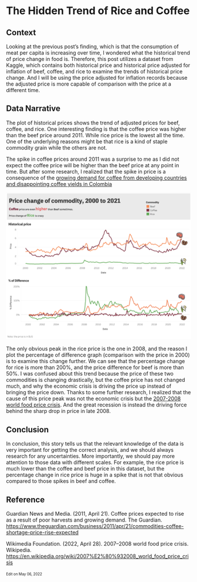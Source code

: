 # The Hidden Trend of Rice and Coffee

## Context

Looking at the previous post’s finding, which is that the consumption of meat per capita is increasing over time, I wondered what the historical trend of price change in food is. Therefore, this post utilizes a dataset from Kaggle, which contains both historical price and historical price adjusted for inflation of beef, coffee, and rice to examine the trends of historical price change. And I will be using the price adjusted for inflation records because the adjusted price is more capable of comparison with the price at a different time.

## Data Narrative

The plot of historical prices shows the trend of adjusted prices for beef, coffee, and rice. One interesting finding is that the coffee price was higher than the beef price around 2011. While rice price is the lowest all the time. One of the underlying reasons might be that rice is a kind of staple commodity grain while the others are not. 

The spike in coffee prices around 2011 was a surprise to me as I did not expect the coffee price will be higher than the beef price at any point in time. But after some research, I realized that the spike in price is a consequence of the [growing demand for coffee from developing countries and disappointing coffee yields in Colombia](https://www.theguardian.com/business/2011/apr/21/commodities-coffee-shortage-price-rise-expected)


<p align="center">
  <img src="https://github.com/Wenying-Wu/Data-Visualization-and-Analysis/blob/main/src/The%20Hidden%20Trend%20of%20Rice%20and%20Coffee/image001.png">
</p>

The only obvious peak in the rice price is the one in 2008, and the reason I plot the percentage of difference graph (comparison with the price in 2000) is to examine this change further. We can see that the percentage change for rice is more than 200%, and the price difference for beef is more than 50%. I was confused about this trend because the price of these two commodities is changing drastically, but the coffee price has not changed much, and why the economic crisis is driving the price up instead of bringing the price down. Thanks to some further research, I realized that the cause of this price peak was not the economic crisis but the [2007-2008 world food price crisis](https://en.wikipedia.org/wiki/2007%E2%80%932008_world_food_price_crisis). And the great recession is instead the driving force behind the sharp drop in price in late 2008. 

## Conclusion

In conclusion, this story tells us that the relevant knowledge of the data is very important for getting the correct analysis, and we should always research for any uncertainties. More importantly, we should pay more attention to those data with different scales. For example, the rice price is much lower than the coffee and beef price in this dataset, but the percentage change in rice price is huge in a spike that is not that obvious compared to those spikes in beef and coffee. 
 
## Reference

Guardian News and Media. (2011, April 21). Coffee prices expected to rise as a result of poor harvests and growing demand. The Guardian. https://www.theguardian.com/business/2011/apr/21/commodities-coffee-shortage-price-rise-expected 

Wikimedia Foundation. (2022, April 28). 2007–2008 world food price crisis. Wikipedia. https://en.wikipedia.org/wiki/2007%E2%80%932008_world_food_price_crisis 

<sub><sup>Edit on May 06, 2022</sup></sub>
